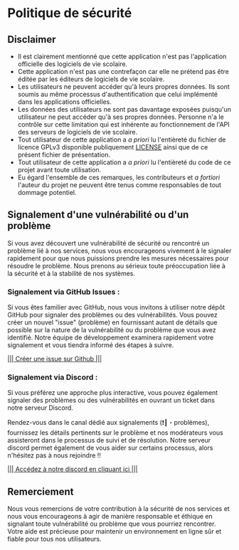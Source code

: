 # Politique de sécurité

## Disclaimer
- Il est clairement mentionné que cette application n'est pas l'application officielle des logiciels de vie scolaire.
- Cette application n'est pas une contrefaçon car elle ne prétend pas être éditée par les éditeurs de logiciels de vie scolaire.
- Les utilisateurs ne peuvent accéder qu'à leurs propres données. Ils sont soumis au même processus d'authentification que celui implémenté dans les applications officielles.
- Les données des utilisateurs ne sont pas davantage exposées puisqu'un utilisateur ne peut accéder qu'à ses propres données. Personne n'a le contrôle sur cette limitation qui est inhérente au fonctionnement de l'API des serveurs de logiciels de vie scolaire.
- Tout utilisateur de cette application a *a priori* lu l'entièreté du fichier de licence GPLv3 disponible publiquement [LICENSE](./LICENSE) ainsi que de ce présent fichier de présentation.
- Tout utilisateur de cette application a *a priori* lu l'entièreté du code de ce projet avant toute utilisation.
- Eu égard l'ensemble de ces remarques, les contributeurs et *a fortiori* l'auteur du projet ne peuvent être tenus comme responsables de tout dommage potentiel.

## Signalement d'une vulnérabilité ou d'un problème

Si vous avez découvert une vulnérabilité de sécurité ou rencontré un problème lié à nos services, nous vous encourageons vivement à le signaler rapidement pour que nous puissions prendre les mesures nécessaires pour résoudre le problème. Nous prenons au sérieux toute préoccupation liée à la sécurité et à la stabilité de nos systèmes.

### Signalement via GitHub Issues :

Si vous êtes familier avec GitHub, nous vous invitons à utiliser notre dépôt GitHub pour signaler des problèmes ou des vulnérabilités. Vous pouvez créer un nouvel "issue" (problème) en fournissant autant de détails que possible sur la nature de la vulnérabilité ou du problème que vous avez identifié. Notre équipe de développement examinera rapidement votre signalement et vous tiendra informé des étapes à suivre.

<a href="https://docs.github.com/fr/issues/tracking-your-work-with-issues/creating-an-issue">||| Créer une issue sur Github |||</a>

### Signalement via Discord :

Si vous préférez une approche plus interactive, vous pouvez également signaler des problèmes ou des vulnérabilités en ouvrant un ticket dans notre serveur Discord.

Rendez-vous dans le canal dédié aux signalements (❗┃・problèmes), fournissez les détails pertinents sur le problème et nos modérateurs vous assisteront dans le processus de suivi et de résolution. Notre serveur discord permet également de vous aider sur certains processus, alors n'hésitez pas à nous rejoindre !!

<a href="https://discord.gg/hQxzwpGeTr">||| Accédez à notre discord en cliquant ici |||</a>

## Remerciement

Nous vous remercions de votre contribution à la sécurité de nos services et nous vous encourageons à agir de manière responsable et éthique en signalant toute vulnérabilité ou problème que vous pourriez rencontrer. Votre aide est précieuse pour maintenir un environnement en ligne sûr et fiable pour tous nos utilisateurs.
